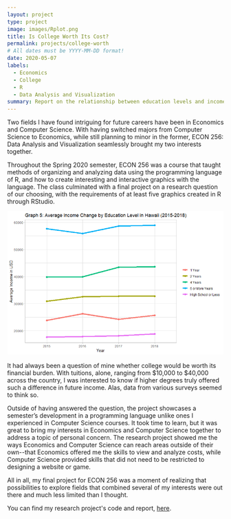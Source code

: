 ```yaml
---
layout: project
type: project
image: images/Rplot.png
title: Is College Worth Its Cost?
permalink: projects/college-worth
# All dates must be YYYY-MM-DD format!
date: 2020-05-07
labels:
  - Economics
  - College
  - R
  - Data Analysis and Visualization
summary: Report on the relationship between education levels and income with data organized, analyzed, and presented through the programming language, R.
---
```


Two fields I have found intriguing for future careers have been in Economics and Computer Science. With having switched majors from Computer Science to Economics, while still planning to minor in the former, ECON 256: Data Analysis and Visualization seamlessly brought my two interests together.

Throughout the Spring 2020 semester, ECON 256 was a course that taught methods of organizing and analyzing data using the programming language of R, and how to create interesting and interactive graphics with the language. The class culminated with a final project on a research question of our choosing, with the requirements of at least five graphics created in R through RStudio.

<img class="ui large right floated rounded image" src="../images/G5.png">

It had always been a question of mine whether college would be worth its financial burden. With tuitions, alone, ranging from $10,000 to $40,000 across the country, I was interested to know if higher degrees truly offered such a difference in future income. Alas, data from various surveys seemed to think so.

Outside of having answered the question, the project showcases a semester’s development in a programming language unlike ones I experienced in Computer Science courses. It took time to learn, but it was great to bring my interests in Economics and Computer Science together to address a topic of personal concern. The research project showed me the ways Economics and Computer Science can reach areas outside of their own--that Economics offered me the skills to view and analyze costs, while Computer Science provided skills that did not need to be restricted to designing a website or game.

All in all, my final project for ECON 256 was a moment of realizing that possibilities to explore fields that combined several of my interests were out there and much less limited than I thought.

You can find my research project's code and report, [here](https://github.com/alison-t/econ-256-final-project).
